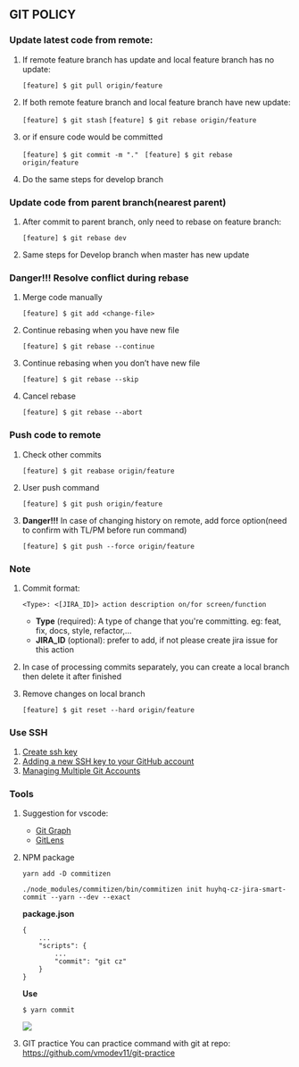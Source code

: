 ## GIT POLICY
### Update latest code from remote:

1. If remote feature branch has update and local feature branch has no update:

    `[feature] $ git pull origin/feature`

2. If both remote feature branch and local feature branch have new update:

    `[feature] $ git stash`
    `[feature] $ git rebase origin/feature`

3. or if ensure code would be committed

    `[feature] $ git commit -m "." `
    `[feature] $ git rebase origin/feature`

4. Do the same steps for develop branch
### Update code from parent branch(nearest parent)
1. After commit to parent branch, only need to rebase on feature branch:

    `[feature] $ git rebase dev`

2. Same steps for Develop branch when master has new update
### Danger!!! Resolve conflict during rebase
1. Merge code manually

    `[feature] $ git add <change-file>`
2. Continue rebasing when you have new file

    `[feature] $ git rebase --continue`
3. Continue rebasing when you don’t have new file

    `[feature] $ git rebase --skip`
4. Cancel rebase

    `[feature] $ git rebase --abort`

### Push code to remote
1. Check other commits

    `[feature] $ git reabase origin/feature`
2. User push command

    `[feature] $ git push origin/feature`
3. **Danger!!!** In case of changing history on remote, add force option(need to confirm with TL/PM before run command)

    `[feature] $ git push --force origin/feature`

### Note
1. Commit format: 

    `<Type>: <[JIRA_ID]> action description on/for screen/function`
    - **Type** (required): A type of change that you're committing. eg: feat, fix, docs, style, refactor,...
    - **JIRA_ID** (optional): prefer to add, if not please create jira issue for this action
2. In case of processing commits separately, you can create a local branch then delete it after finished
3. Remove changes on local branch

    `[feature] $ git reset --hard origin/feature`

### Use SSH
1. [Create ssh key](https://docs.github.com/en/github/authenticating-to-github/generating-a-new-ssh-key-and-adding-it-to-the-ssh-agent#generating-a-new-ssh-key)
2. [Adding a new SSH key to your GitHub account](https://docs.github.com/en/github/authenticating-to-github/adding-a-new-ssh-key-to-your-github-account)
3. [Managing Multiple Git Accounts](https://medium.com/the-andela-way/a-practical-guide-to-managing-multiple-github-accounts-8e7970c8fd46)

### Tools
1. Suggestion for vscode: 
    - [Git Graph](https://marketplace.visualstudio.com/items?itemName=mhutchie.git-graph)
    - [GitLens](https://marketplace.visualstudio.com/items?itemName=eamodio.gitlens)
    
2. NPM package
    
    `yarn add -D commitizen`
    
    `./node_modules/commitizen/bin/commitizen init huyhq-cz-jira-smart-commit --yarn --dev --exact`
    
    **package.json**
    ```
    {
        ...
        "scripts": {
            ...
            "commit": "git cz"
        }
    }
    ```
    **Use**
    
    `$ yarn commit`
    
    ![](https://i.imgur.com/lZJLOaa.png)

3. GIT practice
    You can practice command with git at repo: https://github.com/vmodev11/git-practice

